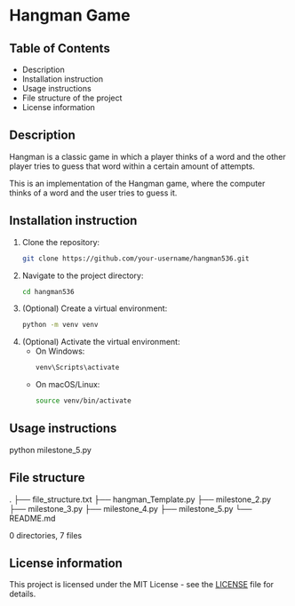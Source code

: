 # Hangman Game


## Table of Contents 

- Description
- Installation instruction
- Usage instructions
- File structure of the project
- License information

## Description

Hangman is a classic game in which a player thinks of a word and the other player tries to guess that word within a certain amount of attempts.

This is an implementation of the Hangman game, where the computer thinks of a word and the user tries to guess it. 

## Installation instruction

1. Clone the repository:
    ```bash
    git clone https://github.com/your-username/hangman536.git
    ```
2. Navigate to the project directory:
    ```bash
    cd hangman536
    ```
3. (Optional) Create a virtual environment:
    ```bash
    python -m venv venv
    ```
4. (Optional) Activate the virtual environment:
   - On Windows:
     ```bash
     venv\Scripts\activate
     ```
   - On macOS/Linux:
     ```bash
     source venv/bin/activate
     ```
     
## Usage instructions

python milestone_5.py

## File structure
.
├── file_structure.txt
├── hangman_Template.py
├── milestone_2.py
├── milestone_3.py
├── milestone_4.py
├── milestone_5.py
└── README.md

0 directories, 7 files

## License information

This project is licensed under the MIT License - see the [LICENSE](LICENSE) file for details.
